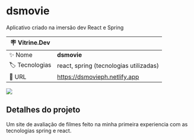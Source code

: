 # dsmovie
Aplicativo criado na imersão dev React e Spring

| :placard: Vitrine.Dev |     |
| -------------  | --- |
| :sparkles: Nome        | **dsmovie**
| :label: Tecnologias | react, spring (tecnologias utilizadas)
| :rocket: URL         | https://dsmovieph.netlify.app

<!-- Inserir imagem com a #vitrinedev ao final do link -->
![](https://via.placeholder.com/1200x500.png?text=imagem+lindona+do+meu+projeto#vitrinedev)

## Detalhes do projeto

Um site de avaliação de filmes feito na minha primeira experiencia com as tecnologias spring e react.
